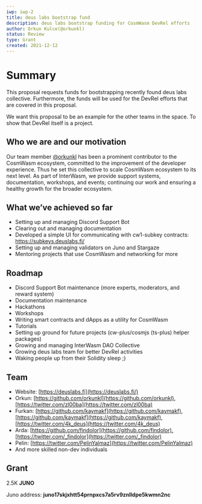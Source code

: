 ```yaml
---
iwp: iwp-2
title: deus labs bootstrap fund
description: deus labs bootstrap funding for CosmWasm DevRel efforts
author: Orkun Kulce(@orkunkl)
status: Review
type: Grant
created: 2021-12-12
---
```


# Summary

This proposal requests funds for bootstrapping recently found deus labs collective. Furthermore, the funds will be used for the DevRel efforts that are covered in this proposal.

We want this proposal to be an example for the other teams in the space. To show that DevRel itself is a project.

## Who we are and our motivation

Our team member [@orkunkl](https://github.com/orkunkl) has been a prominent contributor to the CosmWasm ecosystem, committed to the improvement of the developer experience. Thus he set this collective to scale CosmWasm ecosystem to its next level. As part of InterWasm, we provide support systems, documentation, workshops, and events; continuing our work and ensuring a healthy growth for the broader ecosystem.

## What we’ve achieved so far

- Setting up and managing Discord Support Bot
- Clearing out and managing documentation
- Developed a simple UI for communicating with cw1-subkey contracts: https://subkeys.deuslabs.fi/ 
- Setting up and managing validators on Juno and Stargaze
- Mentoring projects that use CosmWasm and networking for more

## Roadmap

- Discord Support Bot maintenance (more experts, moderators, and reward system)
- Documentation maintenance
- Hackathons
- Workshops
- Writing smart contracts and dApps as a utility for CosmWasm
- Tutorials
- Setting up ground for future projects (cw-plus/cosmjs (ts-plus) helper packages)
- Growing and managing InterWasm DAO Collective
- Growing deus labs team for better DevRel activities
- Waking people up from their Solidity sleep ;)

## Team

- Website: [https://deuslabs.fi](https://deuslabs.fi/)
- Orkun: [https://github.com/orkunkl](https://github.com/orkunkl), [https://twitter.com/zl00ba](https://twitter.com/zl00ba)
- Furkan: [https://github.com/kaymakf](https://github.com/kaymakf), [https://github.com/kaymakf](https://github.com/kaymakf), [https://twitter.com/4k_deus](https://twitter.com/4k_deus)
- Arda: [https://github.com/findolor](https://github.com/findolor),[https://twitter.com/_findolor](https://twitter.com/_findolor)
- Pelin: [https://twitter.com/PelinYalmaz](https://twitter.com/PelinYalmaz)
- And more skilled non-dev individuals

## Grant

2.5K **JUNO**

Juno address: **juno17skjxhtt54prnpxcs7a5rv9znlldpe5kwmn2nc**
